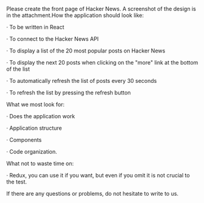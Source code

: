 Please create the front page of Hacker News. A screenshot of the design is in the attachment.How the application should look like:

·        To be written in React

·        To connect to the Hacker News API

·        To display a list of the 20 most popular posts on Hacker News

·        To display the next 20 posts when clicking on the "more" link at the bottom of the list

·        To automatically refresh the list of posts every 30 seconds

·        To refresh the list by pressing the refresh button

What we most look for:

·        Does the application work

·        Application structure

·        Components

·        Code organization.

 

What not to waste time on:

·        Redux, you can use it if you want, but even if you omit it is not crucial to the test.

 

If there are any questions or problems, do not hesitate to write to us.